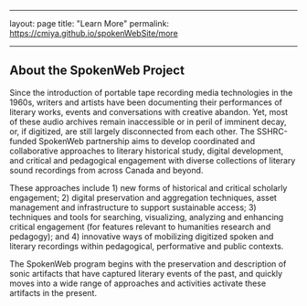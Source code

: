 ---

layout: page
title: "Learn More"
permalink: https://cmiya.github.io/spokenWebSite/more

----

## About the SpokenWeb Project

Since the introduction of portable tape recording media technologies in the 1960s, writers and artists have been documenting their performances of literary works, events and conversations with creative abandon. Yet, most of these audio archives remain inaccessible or in peril of imminent decay, or, if digitized, are still largely disconnected from each other. The SSHRC-funded SpokenWeb partnership aims to develop coordinated and collaborative approaches to literary historical study, digital development, and critical and pedagogical engagement with diverse collections of literary sound recordings from across Canada and beyond.

These approaches include 1) new forms of historical and critical scholarly engagement; 2) digital preservation and aggregation techniques, asset management and infrastructure to support sustainable access; 3) techniques and tools for searching, visualizing, analyzing and enhancing critical engagement (for features relevant to humanities research and pedagogy); and 4) innovative ways of mobilizing digitized spoken and literary recordings within pedagogical, performative and public contexts.

The SpokenWeb program begins with the preservation and description of sonic artifacts that have captured literary events of the past, and quickly moves into a wide range of approaches and activities activate these artifacts in the present.
